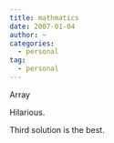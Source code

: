 ```yaml
---
title: mathmatics
date: 2007-01-04
author: ~
categories:
  - personal
tag:
  - personal
---
```




Array

Hilarious.

Third solution is the best.



 






